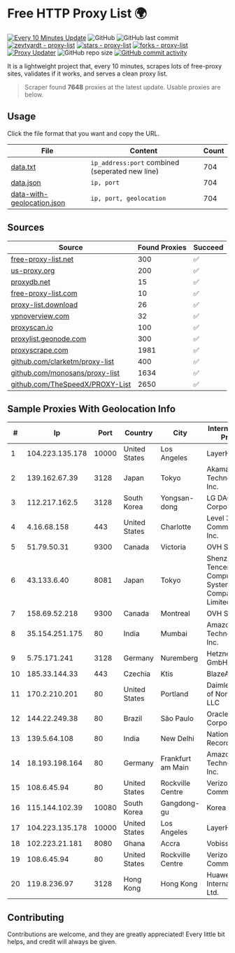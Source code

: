 
# Free HTTP Proxy List 🌍

[![Every 10 Minutes Update](https://github.com/mertguvencli/http-proxy-list/actions/workflows/main.yml/badge.svg?branch=main)](https://github.com/mertguvencli/http-proxy-list/actions/workflows/main.yml)
![GitHub](https://img.shields.io/github/license/mertguvencli/http-proxy-list)
![GitHub last commit](https://img.shields.io/github/last-commit/mertguvencli/http-proxy-list)
[![zevtyardt - proxy-list](https://img.shields.io/static/v1?label=zevtyardt&message=proxy-list&color=blue&logo=github)](https://github.com/zevtyardt/proxy-list "Go to GitHub repo")
[![stars - proxy-list](https://img.shields.io/github/stars/zevtyardt/proxy-list?style=social)](https://github.com/zevtyardt/proxy-list)
[![forks - proxy-list](https://img.shields.io/github/forks/zevtyardt/proxy-list?style=social)](https://github.com/zevtyardt/proxy-list)
[![Proxy Updater](https://github.com/zevtyardt/proxy-list/workflows/Proxy%20Updater/badge.svg)](https://github.com/zevtyardt/proxy-list/actions?query=workflow:"Proxy+Updater")
![GitHub repo size](https://img.shields.io/github/repo-size/zevtyardt/proxy-list)
[![GitHub commit activity](https://img.shields.io/github/commit-activity/m/zevtyardt/proxy-list?logo=commits)](https://github.com/zevtyardt/proxy-list/commits/main)

It is a lightweight project that, every 10 minutes, scrapes lots of free-proxy sites, validates if it works, and serves a clean proxy list.

> Scraper found **7648** proxies at the latest update. Usable proxies are below.

## Usage

Click the file format that you want and copy the URL.

|File|Content|Count|
|----|-------|-----|
|[data.txt](https://raw.githubusercontent.com/mertguvencli/http-proxy-list/main/proxy-list/data.txt)|`ip_address:port` combined (seperated new line)|704|
|[data.json](https://raw.githubusercontent.com/mertguvencli/http-proxy-list/main/proxy-list/data.json)|`ip, port`|704|
|[data-with-geolocation.json](https://raw.githubusercontent.com/mertguvencli/http-proxy-list/main/proxy-list/data-with-geolocation.json)|`ip, port, geolocation`|704|

## Sources

|Source|Found Proxies|Succeed|
|------|-------------|-------|
|[free-proxy-list.net](https://free-proxy-list.net)|300|✅|
|[us-proxy.org](https://www.us-proxy.org)|200|✅|
|[proxydb.net](http://proxydb.net)|15|✅|
|[free-proxy-list.com](https://free-proxy-list.com/?page=&port=&type%5B%5D=http&type%5B%5D=https&up_time=0&search=Search)|10|✅|
|[proxy-list.download](https://www.proxy-list.download/HTTP)|26|✅|
|[vpnoverview.com](https://vpnoverview.com/privacy/anonymous-browsing/free-proxy-servers)|32|✅|
|[proxyscan.io](https://www.proxyscan.io)|100|✅|
|[proxylist.geonode.com](https://proxylist.geonode.com/api/proxy-list?limit=300&page=1&sort_by=lastChecked&sort_type=desc&protocols=http,https)|300|✅|
|[proxyscrape.com](https://api.proxyscrape.com/v2/?request=displayproxies&protocol=http&timeout=10000&country=all&ssl=all&anonymity=all)|1981|✅|
|[github.com/clarketm/proxy-list](https://raw.githubusercontent.com/clarketm/proxy-list/master/proxy-list-raw.txt)|400|✅|
|[github.com/monosans/proxy-list](https://raw.githubusercontent.com/monosans/proxy-list/main/proxies/http.txt)|1634|✅|
|[github.com/TheSpeedX/PROXY-List](https://raw.githubusercontent.com/TheSpeedX/PROXY-List/master/http.txt)|2650|✅|


## Sample Proxies With Geolocation Info

|#|Ip|Port|Country|City|Internet Service Provider|
|-|--|----|-------|----|-------------------------|
|1|104.223.135.178|10000|United States|Los Angeles|LayerHost|
|2|139.162.67.39|3128|Japan|Tokyo|Akamai Technologies, Inc.|
|3|112.217.162.5|3128|South Korea|Yongsan-dong|LG DACOM Corporation|
|4|4.16.68.158|443|United States|Charlotte|Level 3 Communications, Inc.|
|5|51.79.50.31|9300|Canada|Victoria|OVH SAS|
|6|43.133.6.40|8081|Japan|Tokyo|Shenzhen Tencent Computer Systems Company Limited|
|7|158.69.52.218|9300|Canada|Montreal|OVH SAS|
|8|35.154.251.175|80|India|Mumbai|Amazon Technologies Inc.|
|9|5.75.171.241|3128|Germany|Nuremberg|Hetzner Online GmbH|
|10|185.33.144.33|443|Czechia|Ktis|BlazeArts Kft|
|11|170.2.210.201|80|United States|Portland|Daimler Trucks of North America LLC|
|12|144.22.249.38|80|Brazil|São Paulo|Oracle Corporation|
|13|139.5.64.108|80|India|New Delhi|National Crime Records Bureau|
|14|18.193.198.164|80|Germany|Frankfurt am Main|Amazon Technologies Inc.|
|15|108.6.45.94|80|United States|Rockville Centre|Verizon Communications|
|16|115.144.102.39|10080|South Korea|Gangdong-gu|Korea Telecom|
|17|104.223.135.178|10000|United States|Los Angeles|LayerHost|
|18|102.223.21.181|8080|Ghana|Accra|Vobiss 21|
|19|108.6.45.94|80|United States|Rockville Centre|Verizon Communications|
|20|119.8.236.97|3128|Hong Kong|Hong Kong|Huawei International Pte. Ltd.|



## Contributing

Contributions are welcome, and they are greatly appreciated! Every
little bit helps, and credit will always be given.

